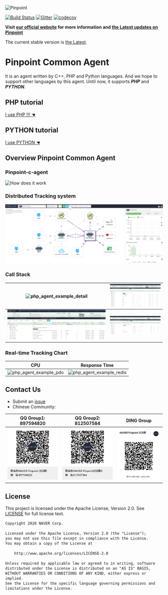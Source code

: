 ![Pinpoint](images/logo.png)

[![Build Status](https://travis-ci.com/naver/pinpoint-c-agent.svg?branch=master)](https://travis-ci.com/naver/pinpoint-c-agent) [![Gitter](https://badges.gitter.im/naver/pinpoint-c-agent.svg)](https://gitter.im/naver/pinpoint-c-agent?utm_source=badge&utm_medium=badge&utm_campaign=pr-badge) [![codecov](https://codecov.io/gh/eeliu/pinpoint-c-agent/branch/dev/graph/badge.svg)](https://codecov.io/gh/eeliu/pinpoint-c-agent)


**Visit [our official website](http://naver.github.io/pinpoint/) for more information and [the Latest updates on Pinpoint](https://naver.github.io/pinpoint/news.html)**  


The current stable version is [the Latest](https://github.com/naver/pinpoint-c-agent/releases).

# Pinpoint Common Agent

It is an agent written by C++, PHP and Python languages. And we hope to support other languages by this agent. Until now, it supports **_PHP_** and **_PYTHON_**.

## PHP tutorial

[ I use PHP !!! ☚](DOC/PHP/Readme.md)

## PYTHON tutorial

[I use PYTHON ☚](DOC/PY/Readme.md)

## Overview Pinpoint Common Agent

### Pinpoint-c-agent 
![How does it work](images/pinpoint_0.2.png)

### Distributed Tracking system
![php_agent_example](images/php_agent_example.png)

### Call Stack

![php_agent_example_detail](images/php_agent_example_detail.png) | ![php_agent_example_memcached](images/callstack-memcached.png)
--- | ---
![php_agent_example_pdo](images/callstack-pdo.png) | ![php_agent_example_redis](images/callstack-redis.png)

### Real-time Tracking Chart

 CPU | Response Time
 --- | ---
 ![php_agent_example_pdo](images/cpu.png) | ![php_agent_example_redis](images/responsetime.png)
 
## Contact Us
* Submit an [issue](https://github.com/naver/pinpoint-c-agent/issues)
* Chinese Community:

QQ Group1: 897594820 | QQ Group2: 812507584 | DING Group
:---:| :---: | :---:
![QQ Group1](images/NAVERPinpoint.png) | ![QQ Group2](images/NAVERPinpoint2.png) | ![DING Group](images/NaverPinpoint交流群-DING.jpg)


## License
This project is licensed under the Apache License, Version 2.0.
See [LICENSE](LICENSE) for full license text.

```
Copyright 2020 NAVER Corp.

Licensed under the Apache License, Version 2.0 (the "License");
you may not use this file except in compliance with the License.
You may obtain a copy of the License at

    http://www.apache.org/licenses/LICENSE-2.0

Unless required by applicable law or agreed to in writing, software
distributed under the License is distributed on an "AS IS" BASIS,
WITHOUT WARRANTIES OR CONDITIONS OF ANY KIND, either express or implied.
See the License for the specific language governing permissions and
limitations under the License.
```
